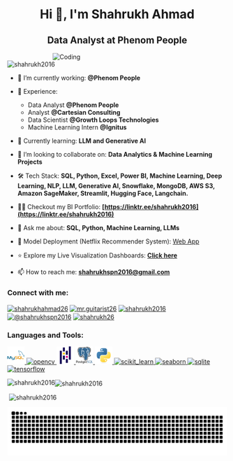 <h1 align="center">Hi 👋, I'm Shahrukh Ahmad</h1>
<h2 align="center">Data Analyst at Phenom People </h2>
<img align="right" alt="Coding" width="400" src="https://media.tenor.com/2uyENRmiUt0AAAAC/coding.gif">

<p align="left"> <img src="https://komarev.com/ghpvc/?username=shahrukh2016&label=Profile%20views&color=0e75b6&style=flat" alt="shahrukh2016" /> </p>

- 🔭 I’m currently working: **@Phenom People**

- 🥽 Experience:
    - Data Analyst **@Phenom People**  
    - Analyst **@Cartesian Consulting**
    - Data Scientist **@Growth Loops Technologies**
    - Machine Learning Intern **@Ignitus**

- 🌱 Currently learning: **LLM and Generative AI**

- 👯 I’m looking to collaborate on: **Data Analytics & Machine Learning Projects**
  
- 🛠️ Tech Stack: **SQL, Python, Excel, Power BI, Machine Learning, Deep Learning, NLP, LLM, Generative AI, Snowflake, MongoDB, AWS S3, Amazon SageMaker, Streamlit, Hugging Face, Langchain.**

- 👨‍💻 Checkout my BI Portfolio: **[https://linktr.ee/shahrukh2016](https://linktr.ee/shahrukh2016)**

- 💬 Ask me about: **SQL, Python, Machine Learning, LLMs**

- 🚀 Model Deployment (Netflix Recommender System): [Web App](https://huggingface.co/spaces/Shahrukh2016/Netflix_Recommender)

- ⭐ Explore my Live Visualization Dashboards: **[Click here](https://www.novypro.com/profile_projects/shahrukhahmad26)**

- 📫 How to reach me: **shahrukhspn2016@gmail.com**

<h3 align="left">Connect with me:</h3>
<p align="left">
<a href="https://linkedin.com/in/shahrukhahmad26" target="blank"><img align="center" src="https://raw.githubusercontent.com/rahuldkjain/github-profile-readme-generator/master/src/images/icons/Social/linked-in-alt.svg" alt="shahrukhahmad26" height="30" width="40" /></a>
<a href="https://instagram.com/mr.guitarist26" target="blank"><img align="center" src="https://raw.githubusercontent.com/rahuldkjain/github-profile-readme-generator/master/src/images/icons/Social/instagram.svg" alt="mr.guitarist26" height="30" width="40" /></a>
<a href="https://www.hackerrank.com/shahrukh2016" target="blank"><img align="center" src="https://raw.githubusercontent.com/rahuldkjain/github-profile-readme-generator/master/src/images/icons/Social/hackerrank.svg" alt="shahrukh2016" height="30" width="40" /></a>
<a href="https://medium.com/@shahrukhspn2016" target="blank"><img align="center" src="https://raw.githubusercontent.com/rahuldkjain/github-profile-readme-generator/master/src/images/icons/Social/medium.svg" alt="@shahrukhspn2016" height="30" width="40" /></a>
<a href="https://kaggle.com/shahrukh26" target="blank"><img align="center" src="https://raw.githubusercontent.com/rahuldkjain/github-profile-readme-generator/master/src/images/icons/Social/kaggle.svg" alt="shahrukh26" height="30" width="40" /></a>
</p>

<h3 align="left">Languages and Tools:</h3>
<p align="left"> <a href="https://www.mysql.com/" target="_blank" rel="noreferrer"> <img src="https://raw.githubusercontent.com/devicons/devicon/master/icons/mysql/mysql-original-wordmark.svg" alt="mysql" width="40" height="40"/> </a> <a href="https://opencv.org/" target="_blank" rel="noreferrer"> <img src="https://www.vectorlogo.zone/logos/opencv/opencv-icon.svg" alt="opencv" width="40" height="40"/> </a> <a href="https://pandas.pydata.org/" target="_blank" rel="noreferrer"> <img src="https://raw.githubusercontent.com/devicons/devicon/2ae2a900d2f041da66e950e4d48052658d850630/icons/pandas/pandas-original.svg" alt="pandas" width="40" height="40"/> </a> <a href="https://www.postgresql.org" target="_blank" rel="noreferrer"> <img src="https://raw.githubusercontent.com/devicons/devicon/master/icons/postgresql/postgresql-original-wordmark.svg" alt="postgresql" width="40" height="40"/> </a> <a href="https://www.python.org" target="_blank" rel="noreferrer"> <img src="https://raw.githubusercontent.com/devicons/devicon/master/icons/python/python-original.svg" alt="python" width="40" height="40"/> </a> <a href="https://scikit-learn.org/" target="_blank" rel="noreferrer"> <img src="https://upload.wikimedia.org/wikipedia/commons/0/05/Scikit_learn_logo_small.svg" alt="scikit_learn" width="40" height="40"/> </a> <a href="https://seaborn.pydata.org/" target="_blank" rel="noreferrer"> <img src="https://seaborn.pydata.org/_images/logo-mark-lightbg.svg" alt="seaborn" width="40" height="40"/> </a> <a href="https://www.sqlite.org/" target="_blank" rel="noreferrer"> <img src="https://www.vectorlogo.zone/logos/sqlite/sqlite-icon.svg" alt="sqlite" width="40" height="40"/> </a> <a href="https://www.tensorflow.org" target="_blank" rel="noreferrer"> <img src="https://www.vectorlogo.zone/logos/tensorflow/tensorflow-icon.svg" alt="tensorflow" width="40" height="40"/> </a> </p>

<p><img align="left" src="https://github-readme-stats.vercel.app/api/top-langs?username=shahrukh2016&show_icons=true&locale=en&layout=compact" alt="shahrukh2016" /></p>
<p><img align="center" src="https://github-readme-streak-stats.herokuapp.com/?user=shahrukh2016&" alt="shahrukh2016" /></p>
<p>&nbsp;<img align="center" src="https://github-readme-stats.vercel.app/api?username=shahrukh2016&show_icons=true&locale=en" alt="shahrukh2016" /></p>


![snake gif](https://github.com/Shahrukh2016/Shahrukh2016/blob/output/github-contribution-grid-snake.svg)
